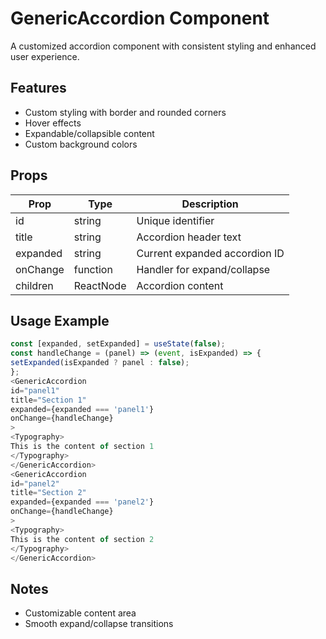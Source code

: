 # GenericAccordion Component

A customized accordion component with consistent styling and enhanced user experience.

## Features

- Custom styling with border and rounded corners
- Hover effects
- Expandable/collapsible content
- Custom background colors

## Props

| Prop     | Type      | Description                   |
| -------- | --------- | ----------------------------- |
| id       | string    | Unique identifier             |
| title    | string    | Accordion header text         |
| expanded | string    | Current expanded accordion ID |
| onChange | function  | Handler for expand/collapse   |
| children | ReactNode | Accordion content             |

## Usage Example

```javascript
const [expanded, setExpanded] = useState(false);
const handleChange = (panel) => (event, isExpanded) => {
setExpanded(isExpanded ? panel : false);
};
<GenericAccordion
id="panel1"
title="Section 1"
expanded={expanded === 'panel1'}
onChange={handleChange}
>
<Typography>
This is the content of section 1
</Typography>
</GenericAccordion>
<GenericAccordion
id="panel2"
title="Section 2"
expanded={expanded === 'panel2'}
onChange={handleChange}
>
<Typography>
This is the content of section 2
</Typography>
</GenericAccordion>
```

## Notes

- Customizable content area
- Smooth expand/collapse transitions
